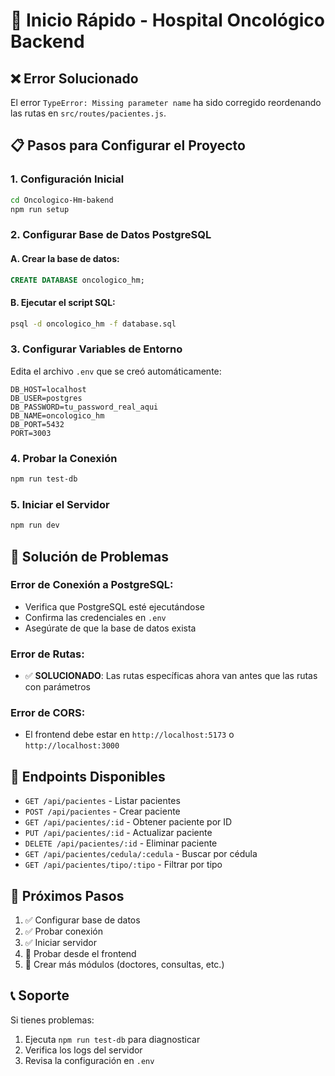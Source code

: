 # 🚀 Inicio Rápido - Hospital Oncológico Backend

## ❌ Error Solucionado

El error `TypeError: Missing parameter name` ha sido corregido reordenando las rutas en `src/routes/pacientes.js`.

## 📋 Pasos para Configurar el Proyecto

### 1. Configuración Inicial
```bash
cd Oncologico-Hm-bakend
npm run setup
```

### 2. Configurar Base de Datos PostgreSQL

#### A. Crear la base de datos:
```sql
CREATE DATABASE oncologico_hm;
```

#### B. Ejecutar el script SQL:
```bash
psql -d oncologico_hm -f database.sql
```

### 3. Configurar Variables de Entorno

Edita el archivo `.env` que se creó automáticamente:
```env
DB_HOST=localhost
DB_USER=postgres
DB_PASSWORD=tu_password_real_aqui
DB_NAME=oncologico_hm
DB_PORT=5432
PORT=3003
```

### 4. Probar la Conexión
```bash
npm run test-db
```

### 5. Iniciar el Servidor
```bash
npm run dev
```

## 🔧 Solución de Problemas

### Error de Conexión a PostgreSQL:
- Verifica que PostgreSQL esté ejecutándose
- Confirma las credenciales en `.env`
- Asegúrate de que la base de datos exista

### Error de Rutas:
- ✅ **SOLUCIONADO**: Las rutas específicas ahora van antes que las rutas con parámetros

### Error de CORS:
- El frontend debe estar en `http://localhost:5173` o `http://localhost:3000`

## 📡 Endpoints Disponibles

- `GET /api/pacientes` - Listar pacientes
- `POST /api/pacientes` - Crear paciente
- `GET /api/pacientes/:id` - Obtener paciente por ID
- `PUT /api/pacientes/:id` - Actualizar paciente
- `DELETE /api/pacientes/:id` - Eliminar paciente
- `GET /api/pacientes/cedula/:cedula` - Buscar por cédula
- `GET /api/pacientes/tipo/:tipo` - Filtrar por tipo

## 🎯 Próximos Pasos

1. ✅ Configurar base de datos
2. ✅ Probar conexión
3. ✅ Iniciar servidor
4. 🔄 Probar desde el frontend
5. 📝 Crear más módulos (doctores, consultas, etc.)

## 📞 Soporte

Si tienes problemas:
1. Ejecuta `npm run test-db` para diagnosticar
2. Verifica los logs del servidor
3. Revisa la configuración en `.env` 